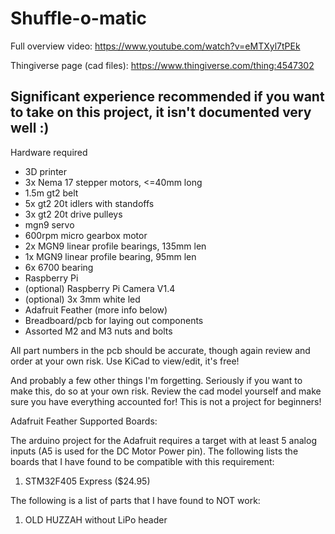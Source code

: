 # Shuffle-o-matic

Full overview video:
https://www.youtube.com/watch?v=eMTXyl7tPEk

Thingiverse page (cad files):
https://www.thingiverse.com/thing:4547302

## Significant experience recommended if you want to take on this project, it isn't documented very well :)

Hardware required
- 3D printer
- 3x Nema 17 stepper motors, <=40mm long
- 1.5m gt2 belt
- 5x gt2 20t idlers with standoffs
- 3x gt2 20t drive pulleys
- mgn9 servo
- 600rpm micro gearbox motor
- 2x MGN9 linear profile bearings, 135mm len
- 1x MGN9 linear profile bearing, 95mm len
- 6x 6700 bearing
- Raspberry Pi
- (optional) Raspberry Pi Camera V1.4
- (optional) 3x 3mm white led
- Adafruit Feather (more info below)
- Breadboard/pcb for laying out components
- Assorted M2 and M3 nuts and bolts

All part numbers in the pcb should be accurate, though again review and order at your own risk. Use KiCad to view/edit, it's free!

And probably a few other things I'm forgetting. Seriously if you want to make this, do so at your own risk. Review the cad model yourself and make sure you have everything accounted for! This is not a project for beginners!


Adafruit Feather Supported Boards:

The arduino project for the Adafruit requires a target with at least 5 analog inputs (A5 is used for the DC Motor Power pin).  The following lists the boards that I have found to be compatible with this requirement:
1. STM32F405 Express ($24.95)


The following is a list of parts that I have found to NOT work:
1. OLD HUZZAH without LiPo header
